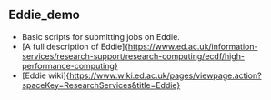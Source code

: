 ## Eddie_demo
 - Basic scripts for submitting jobs on Eddie.
 - [A full description of Eddie]{https://www.ed.ac.uk/information-services/research-support/research-computing/ecdf/high-performance-computing}
 - [Eddie wiki]{https://www.wiki.ed.ac.uk/pages/viewpage.action?spaceKey=ResearchServices&title=Eddie}
